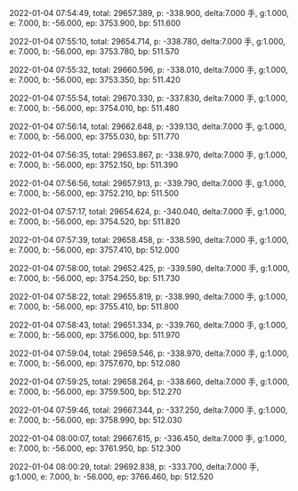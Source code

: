2022-01-04 07:54:49, total: 29657.389, p: -338.900, delta:7.000 手, g:1.000, e: 7.000, b: -56.000, ep: 3753.900, bp: 511.600

2022-01-04 07:55:10, total: 29654.714, p: -338.780, delta:7.000 手, g:1.000, e: 7.000, b: -56.000, ep: 3753.780, bp: 511.570

2022-01-04 07:55:32, total: 29660.596, p: -338.010, delta:7.000 手, g:1.000, e: 7.000, b: -56.000, ep: 3753.350, bp: 511.420

2022-01-04 07:55:54, total: 29670.330, p: -337.830, delta:7.000 手, g:1.000, e: 7.000, b: -56.000, ep: 3754.010, bp: 511.480

2022-01-04 07:56:14, total: 29662.648, p: -339.130, delta:7.000 手, g:1.000, e: 7.000, b: -56.000, ep: 3755.030, bp: 511.770

2022-01-04 07:56:35, total: 29653.867, p: -338.970, delta:7.000 手, g:1.000, e: 7.000, b: -56.000, ep: 3752.150, bp: 511.390

2022-01-04 07:56:56, total: 29657.913, p: -339.790, delta:7.000 手, g:1.000, e: 7.000, b: -56.000, ep: 3752.210, bp: 511.500

2022-01-04 07:57:17, total: 29654.624, p: -340.040, delta:7.000 手, g:1.000, e: 7.000, b: -56.000, ep: 3754.520, bp: 511.820

2022-01-04 07:57:39, total: 29658.458, p: -338.590, delta:7.000 手, g:1.000, e: 7.000, b: -56.000, ep: 3757.410, bp: 512.000

2022-01-04 07:58:00, total: 29652.425, p: -339.590, delta:7.000 手, g:1.000, e: 7.000, b: -56.000, ep: 3754.250, bp: 511.730

2022-01-04 07:58:22, total: 29655.819, p: -338.990, delta:7.000 手, g:1.000, e: 7.000, b: -56.000, ep: 3755.410, bp: 511.800

2022-01-04 07:58:43, total: 29651.334, p: -339.760, delta:7.000 手, g:1.000, e: 7.000, b: -56.000, ep: 3756.000, bp: 511.970

2022-01-04 07:59:04, total: 29659.546, p: -338.970, delta:7.000 手, g:1.000, e: 7.000, b: -56.000, ep: 3757.670, bp: 512.080

2022-01-04 07:59:25, total: 29658.264, p: -338.660, delta:7.000 手, g:1.000, e: 7.000, b: -56.000, ep: 3759.500, bp: 512.270

2022-01-04 07:59:46, total: 29667.344, p: -337.250, delta:7.000 手, g:1.000, e: 7.000, b: -56.000, ep: 3758.990, bp: 512.030

2022-01-04 08:00:07, total: 29667.615, p: -336.450, delta:7.000 手, g:1.000, e: 7.000, b: -56.000, ep: 3761.950, bp: 512.300

2022-01-04 08:00:29, total: 29692.838, p: -333.700, delta:7.000 手, g:1.000, e: 7.000, b: -56.000, ep: 3766.460, bp: 512.520